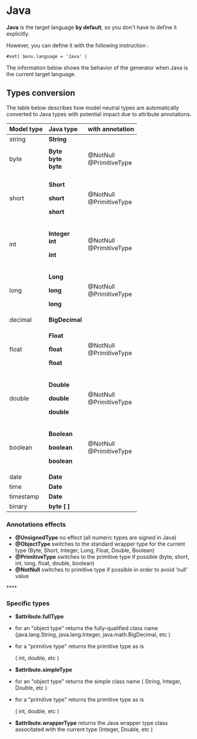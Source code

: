 # Java

**Java** is the target language **by default**, so you don't have to define it explicitly. 

However, you can define it with the following instruction :

```text
#set( $env.language = 'Java' )
```



The information below shows the behavior of the generator when Java is the current target language.  


## Types conversion 

The table below describes how model neutral types are automatically converted to Java types with potential impact due to attribute annotations.

<table>
  <thead>
    <tr>
      <th style="text-align:left">Model type</th>
      <th style="text-align:left">Java type</th>
      <th style="text-align:left">with annotation</th>
    </tr>
  </thead>
  <tbody>
    <tr>
      <td style="text-align:left">string</td>
      <td style="text-align:left"><b>String</b>
      </td>
      <td style="text-align:left"></td>
    </tr>
    <tr>
      <td style="text-align:left">byte</td>
      <td style="text-align:left"><b>Byte<br />byte<br />byte</b>
      </td>
      <td style="text-align:left">
        <p></p>
        <p>@NotNull
          <br />@PrimitiveType</p>
      </td>
    </tr>
    <tr>
      <td style="text-align:left">short</td>
      <td style="text-align:left">
        <p><b>Short</b>
        </p>
        <p><b>short</b>
        </p>
        <p><b>short</b>
        </p>
      </td>
      <td style="text-align:left">
        <p></p>
        <p>@NotNull
          <br />@PrimitiveType</p>
      </td>
    </tr>
    <tr>
      <td style="text-align:left">int</td>
      <td style="text-align:left">
        <p><b>Integer<br />int</b>
        </p>
        <p><b>int</b>
        </p>
      </td>
      <td style="text-align:left">
        <p></p>
        <p>@NotNull
          <br />@PrimitiveType</p>
      </td>
    </tr>
    <tr>
      <td style="text-align:left">long</td>
      <td style="text-align:left">
        <p><b>Long</b>
        </p>
        <p><b>long</b>
        </p>
        <p><b>long</b>
        </p>
      </td>
      <td style="text-align:left">
        <p></p>
        <p>@NotNull
          <br />@PrimitiveType</p>
      </td>
    </tr>
    <tr>
      <td style="text-align:left">decimal</td>
      <td style="text-align:left"><b>BigDecimal</b>
      </td>
      <td style="text-align:left">
        <p></p>
        <p></p>
      </td>
    </tr>
    <tr>
      <td style="text-align:left">float</td>
      <td style="text-align:left">
        <p><b>Float</b>
        </p>
        <p><b>float</b>
        </p>
        <p><b>float</b>
        </p>
      </td>
      <td style="text-align:left">
        <p></p>
        <p>@NotNull
          <br />@PrimitiveType</p>
      </td>
    </tr>
    <tr>
      <td style="text-align:left">double</td>
      <td style="text-align:left">
        <p><b>Double</b>
        </p>
        <p><b>double</b>
        </p>
        <p><b>double</b>
        </p>
      </td>
      <td style="text-align:left">
        <p></p>
        <p>@NotNull
          <br />@PrimitiveType</p>
      </td>
    </tr>
    <tr>
      <td style="text-align:left">boolean</td>
      <td style="text-align:left">
        <p><b>Boolean</b>
        </p>
        <p><b>boolean</b>
        </p>
        <p><b>boolean</b>
        </p>
      </td>
      <td style="text-align:left">
        <p></p>
        <p>@NotNull
          <br />@PrimitiveType</p>
      </td>
    </tr>
    <tr>
      <td style="text-align:left">date</td>
      <td style="text-align:left"><b>Date</b>
      </td>
      <td style="text-align:left"></td>
    </tr>
    <tr>
      <td style="text-align:left">time</td>
      <td style="text-align:left"><b>Date</b>
      </td>
      <td style="text-align:left"></td>
    </tr>
    <tr>
      <td style="text-align:left">timestamp</td>
      <td style="text-align:left"><b>Date</b>
      </td>
      <td style="text-align:left"></td>
    </tr>
    <tr>
      <td style="text-align:left">binary</td>
      <td style="text-align:left"><b>byte [ ]</b>
      </td>
      <td style="text-align:left"></td>
    </tr>
  </tbody>
</table>

### Annotations effects

* **@UnsignedType**  no effect \(all numeric types are signed in Java\)
* **@ObjectType**  switches to the standard wrapper type for the current type  \(Byte, Short, Integer, Long, Float, Double, Boolean\)
* **@PrimitiveType**  switches to the primitive type if possible \(byte, short, int, long, float, double, boolean\)
* **@NotNull**  switches to primitive type if possible in order to avoid 'null' value

\*\*\*\*

### Specific types 

*  **$attribute.fullType**
  * for an "object type" returns the fully-qualified class name  \(java.lang.String,  java.lang.Integer,  java.math.BigDecimal, etc \)
  * for a "primitive type" returns the primitive type as is 

    \( int,  double,  etc \)
*  **$attribute.simpleType** 
  * for an "object type" returns the simple class name \( String,  Integer,  Double, etc \)
  * for a "primitive type" returns the primitive type as is

    \( int,  double,  etc \)
*  **$attribute.wrapperType**  returns the Java wrapper type class associtated with the current type \(Integer, Double, etc \)

